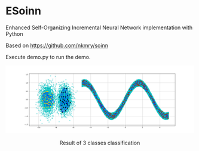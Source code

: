 # ESoinn
Enhanced Self-Organizing Incremental Neural Network implementation with Python

Based on https://github.com/nkmry/soinn

Execute demo.py to run the demo.

![](result.png)
<center>Result of 3 classes classification</center>
